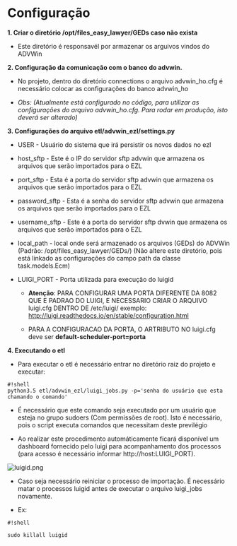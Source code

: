 # **Configuração** #

**1. Criar o diretório /opt/files_easy_lawyer/GEDs caso não exista**

* Este diretório é responsavél por armazenar os arguivos vindos do ADVWin

**2. Configuração da comunicação com o banco do advwin.** 

* No projeto, dentro do diretório connections o arquivo advwin_ho.cfg é necessário colocar as configurações do banco advwin_ho

* *Obs: (Atualmente está configurado no código, para utilizar as configurações do arquivo advwin_ho.cfg.
          Para rodar em produção, isto deverá ser alterado)*

**3. Configurações do arquivo etl/advwin_ezl/settings.py**

* USER - Usuário do sistema que irá persistir os novos dados no ezl

* host_sftp - Este é o IP do servidor sftp advwin que armazena os arquivos que serão importados para o EZL

* port_sftp - Esta é a porta do servidor sftp advwin que armazena os arquivos que serão importados para o EZL
    
* password_sftp - Esta é a senha do servidor sftp advwin que armazena os arquivos que serão importados para o EZL 

* username_sftp - Este é a porta do servidor sftp dvwin que armazena os arquivos que serão importados para o EZL
    
* local_path - local onde será armazenado os arquivos (GEDs) do ADVWin (Padrão: /opt/files_easy_lawyer/GEDs/)
                   (Não altere este diretório, pois está linkado as configurações do campo path da classe task.models.Ecm)
        
* LUIGI_PORT - Porta utilizada para execução do luigid 

    * **Atenção**: PARA CONFIGURAR UMA PORTA DIFERENTE DA 8082 QUE E PADRAO DO LUIGI, E NECESSARIO CRIAR O ARQUIVO luigi.cfg DENTRO DE /etc/luigi/ exemplo: http://luigi.readthedocs.io/en/stable/configuration.html

    * PARA A CONFIGURACAO DA PORTA, O ARTRIBUTO NO luigi.cfg deve ser **default-scheduler-port=porta**
                            
**4. Executando o etl** 

* Para executar o etl é necessário entrar no diretório raiz do projeto e executar: 
      
```
#!shell
python3.5 etl/advwin_ezl/luigi_jobs.py -p='senha do usuário que esta chamando o comando'

```
      
* É necessário que este comando seja executado por um usuário que esteja no grupo sudoers (Com permissões de root). Isto é necessário, pois o script executa comandos que necessitam deste previlégio
      
* Ao realizar este procedimento automáticamente ficará disponível um dashboard fornecido pelo luigi para acompanhamento dos processos (para acesso é necessário informar http://host:LUIGI_PORT).

![luigid.png](https://bitbucket.org/repo/4ppXxLL/images/2057876133-luigid.png)
          
* Caso seja necessário reiniciar o processo de importação. É necessário matar o processos luigid antes de executar o arquivo luigi_jobs novamente.

* Ex: 
```
#!shell

sudo killall luigid
```